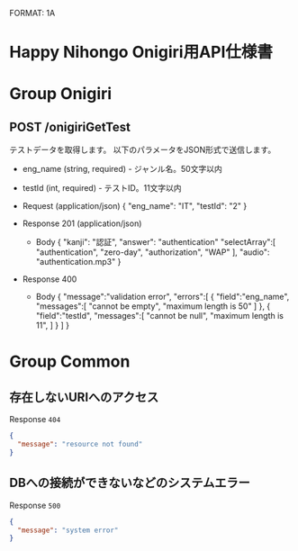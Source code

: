 FORMAT: 1A

# Happy Nihongo Onigiri用API仕様書

# Group Onigiri

## POST /onigiriGetTest

テストデータを取得します。
以下のパラメータをJSON形式で送信します。

+ eng_name (string, required) - ジャンル名。50文字以内
+ testId (int, required) - テストID。11文字以内

+ Request (application/json)
  {
    "eng_name": "IT",
    "testId": "2"
  }

+ Response 201 (application/json)
  + Body
    {
      "kanji": "認証",
      "answer": "authentication"
      "selectArray":[
        "authentication",
        "zero-day",
        "authorization",
        "WAP"
      ],
      "audio": "authentication.mp3"
    }

+ Response 400
  + Body
    {
      "message":"validation error",
      "errors":[
        {
          "field":"eng_name",
          "messages":[
            "cannot be empty",
            "maximum length is 50"
          ]
        },
        {
          "field":"testId",
          "messages":[
            "cannot be null",
            "maximum length is 11",
          ]
        }
      ]
    }

# Group Common

## 存在しないURIへのアクセス

Response `404`

```json
{
  "message": "resource not found"
}
```

## DBへの接続ができないなどのシステムエラー

Response `500`

```json
{
  "message": "system error"
}
```
